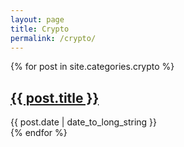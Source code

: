 ```yaml
---
layout: page
title: Crypto
permalink: /crypto/
---
```


{% for post in site.categories.crypto %}
  <article>
    <h2>
      <a href="{{ post.url }}">{{ post.title }}</a>
    </h2>
    <time datetime="{{ post.date | date: "%Y-%m-%d" }}">{{ post.date | date_to_long_string }}</time>
  </article>
{% endfor %}